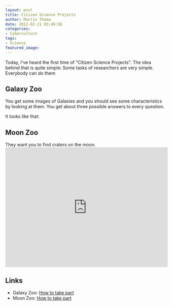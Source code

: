 ```yaml
---
layout: post
title: Citizen Science Projects
author: Martin Thoma
date: 2012-02-21 03:49:58
categories: 
- Cyberculture
tags:
- Science
featured_image: 
---
```

Today, I've heard the first time of "Citizen Science Projects". The idea behind that is quite simple: Some tasks of researchers are very simple. Everybody can do them

<h2>Galaxy Zoo</h2>
You get some images of Galaxies and you should see some characteristics by looking at them. You get about three possible answers to every question. 

It looks like that:


<h2>Moon Zoo</h2>
They want you to find craters on the moon.
<iframe width="512" height="377" src="http://www.youtube.com/embed/rJHfoM6kh7w" frameborder="0" allowfullscreen></iframe>


<h2>Links</h2>
<ul>
  <li>Galaxy Zoo: <a href="http://www.galaxyzoo.org/how_to_take_part">How to take part</a></li>
	<li>Moon Zoo: <a href="http://www.moonzoo.org/how_to_take_part">How to take part</a></li>

</ul>
